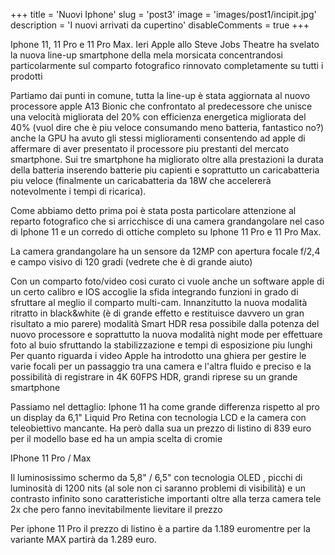 +++ 
title = 'Nuovi Iphone' 
slug = 'post3' 
image = 'images/post1/incipit.jpg' 
description = 'I nuovi arrivati da cupertino' 
disableComments = true 
+++ 

Iphone 11, 11 Pro e 11 Pro Max. Ieri Apple allo Steve Jobs Theatre ha svelato la nuova line-up smartphone della mela morsicata concentrandosi particolarmente sul comparto fotografico rinnovato completamente su tutti i prodotti




Partiamo dai punti in comune, tutta la line-up è stata aggiornata al nuovo processore apple A13 Bionic che confrontato al predecessore che unisce una velocità migliorata del 20% con efficienza energetica migliorata del 40% (vuol dire che è piu veloce consumando meno batteria, fantastico no?) anche la GPU ha avuto gli stessi miglioramenti consentendo ad apple di affermare di aver presentato il processore piu prestanti del mercato smartphone. Sui tre smartphone ha migliorato oltre alla prestazioni la durata della batteria inserendo batterie piu capienti e soprattutto un caricabatteria piu veloce (finalmente un caricabatteria da 18W che accelererà notevolmente i tempi di ricarica).

Come abbiamo detto prima poi è stata posta particolare attenzione al reparto fotografico che si arricchisce di una camera grandangolare nel caso di Iphone 11 e un corredo di ottiche completo su Iphone 11 Pro e 11 Pro Max.

La camera grandangolare ha un sensore da 12MP con apertura focale f/2,4 e campo visivo di 120 gradi (vedrete che è di grande aiuto)

Con un comparto foto/video cosi curato ci vuole anche un software apple di un certo calibro e IOS accoglie la sfida integrando funzioni in grado di sfruttare al meglio il comparto multi-cam. Innanzitutto la nuova modalità ritratto in black&white (è di grande effetto e restituisce davvero un gran risultato a mio parere) modalità Smart HDR resa possibile dalla potenza del nuovo processore e soprattutto la nuova modalità night mode per effettuare foto al buio sfruttando la stabilizzazione e tempi di esposizione piu lunghi
Per quanto riguarda i video Apple ha introdotto una ghiera per gestire le varie focali per un passaggio tra una camera e l'altra fluido e preciso e la possibilità di registrare in 4K 60FPS HDR,  grandi riprese su un grande smartphone


Passiamo nel dettaglio:
Iphone 11 ha come grande differenza rispetto al pro un display da 6,1" Liquid Pro Retina con tecnologia LCD e la camera con teleobiettivo mancante.
Ha però dalla sua un prezzo di listino di 839 euro per il modello base ed ha un ampia scelta di cromie

IPhone 11 Pro / Max

Il luminosissimo schermo da 5,8" / 6,5" con tecnologia OLED , picchi di luminosità di 1200 nits (al sole non ci saranno problemi di visibilità) e un contrasto infinito sono caratteristiche importanti oltre alla terza camera tele 2x che pero fanno inevitabilmente lievitare il prezzo

Per iphone 11 Pro il prezzo di listino è a partire da 1.189 euromentre per la variante MAX partirà da 1.289 euro.


